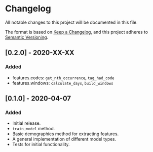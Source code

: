 # Changelog
All notable changes to this project will be documented in this file.

The format is based on [Keep a Changelog](https://keepachangelog.com/en/1.0.0/),
and this project adheres to [Semantic Versioning](https://semver.org/spec/v2.0.0.html).

## [0.2.0] - 2020-XX-XX
### Added
- features.codes: `get_nth_occurrence`, `tag_had_code`
- features.windows: `calculate_days`, `build_windows`

## [0.1.0] - 2020-04-07
### Added
- Initial release.
- `train_model` method.
- Basic demographics method for extracting features.
- A general implementation of different model types.
- Tests for initial functionality.